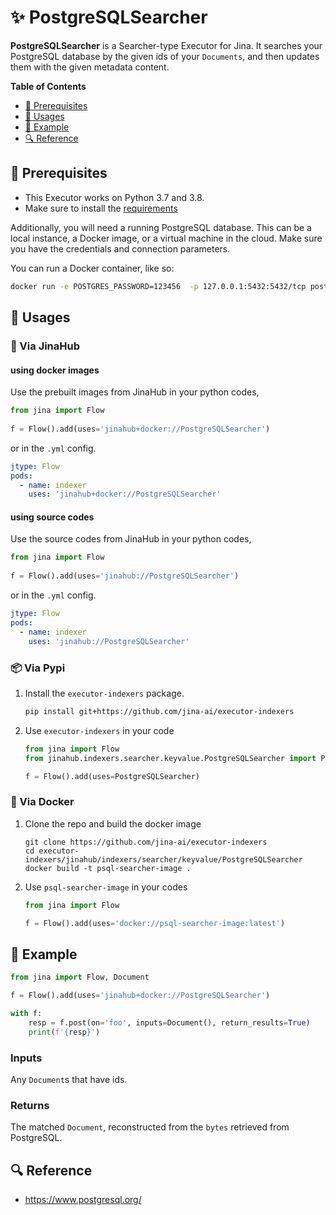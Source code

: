 # ✨ PostgreSQLSearcher

**PostgreSQLSearcher** is a Searcher-type Executor for Jina. It searches your PostgreSQL database by the given ids of your `Documents`, and then updates them with the given metadata content.

<!-- START doctoc generated TOC please keep comment here to allow auto update -->
<!-- DON'T EDIT THIS SECTION, INSTEAD RE-RUN doctoc TO UPDATE -->
**Table of Contents**

- [🌱 Prerequisites](#-prerequisites)
- [🚀 Usages](#-usages)
- [🎉️ Example](#%EF%B8%8F-example)
- [🔍️ Reference](#%EF%B8%8F-reference)

<!-- END doctoc generated TOC please keep comment here to allow auto update -->

## 🌱 Prerequisites

- This Executor works on Python 3.7 and 3.8. 
- Make sure to install the [requirements](./requirements.txt)

Additionally, you will need a running PostgreSQL database. This can be a local instance, a Docker image, or a virtual machine in the cloud. Make sure you have the credentials and connection parameters.

You can run a Docker container, like so:

```bash
docker run -e POSTGRES_PASSWORD=123456  -p 127.0.0.1:5432:5432/tcp postgres:13.2
```

## 🚀 Usages

### 🚚 Via JinaHub

#### using docker images
Use the prebuilt images from JinaHub in your python codes, 

```python
from jina import Flow
	
f = Flow().add(uses='jinahub+docker://PostgreSQLSearcher')
```

or in the `.yml` config.
	
```yaml
jtype: Flow
pods:
  - name: indexer
    uses: 'jinahub+docker://PostgreSQLSearcher'
```

#### using source codes
Use the source codes from JinaHub in your python codes,

```python
from jina import Flow
	
f = Flow().add(uses='jinahub://PostgreSQLSearcher')
```

or in the `.yml` config.

```yaml
jtype: Flow
pods:
  - name: indexer
    uses: 'jinahub://PostgreSQLSearcher'
```


### 📦️ Via Pypi

1. Install the `executor-indexers` package.

	```bash
	pip install git+https://github.com/jina-ai/executor-indexers
	```

1. Use `executor-indexers` in your code

	```python
	from jina import Flow
	from jinahub.indexers.searcher.keyvalue.PostgreSQLSearcher import PostgreSQLSearcher
	
	f = Flow().add(uses=PostgreSQLSearcher)
	```


### 🐳 Via Docker

1. Clone the repo and build the docker image

	```shell
	git clone https://github.com/jina-ai/executor-indexers
	cd executor-indexers/jinahub/indexers/searcher/keyvalue/PostgreSQLSearcher
	docker build -t psql-searcher-image .
	```

1. Use `psql-searcher-image` in your codes

	```python
	from jina import Flow
	
	f = Flow().add(uses='docker://psql-searcher-image:latest')
	```
	

## 🎉️ Example 


```python
from jina import Flow, Document

f = Flow().add(uses='jinahub+docker://PostgreSQLSearcher')

with f:
    resp = f.post(on='foo', inputs=Document(), return_results=True)
	print(f'{resp}')
```

### Inputs 

Any `Document`s that have ids. 

### Returns

The matched `Document`, reconstructed from the `bytes` retrieved from PostgreSQL.


## 🔍️ Reference

- https://www.postgresql.org/

